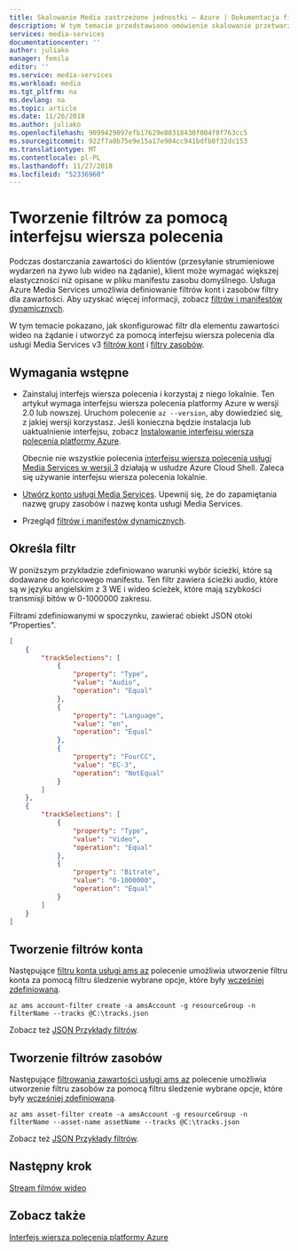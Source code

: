 ```yaml
---
title: Skalowanie Media zastrzeżone jednostki — Azure | Dokumentacja firmy Microsoft
description: W tym temacie przedstawiono omówienie skalowanie przetwarzania multimediów za pomocą usługi Azure Media Services.
services: media-services
documentationcenter: ''
author: juliako
manager: femila
editor: ''
ms.service: media-services
ms.workload: media
ms.tgt_pltfrm: na
ms.devlang: na
ms.topic: article
ms.date: 11/26/2018
ms.author: juliako
ms.openlocfilehash: 9099429097efb17629e88318430f004f0f763cc5
ms.sourcegitcommit: 922f7a8b75e9e15a17e904cc941bdfb0f32dc153
ms.translationtype: MT
ms.contentlocale: pl-PL
ms.lasthandoff: 11/27/2018
ms.locfileid: "52336960"
---
```

# <a name="creating-filters-with-cli"></a>Tworzenie filtrów za pomocą interfejsu wiersza polecenia 

Podczas dostarczania zawartości do klientów (przesyłanie strumieniowe wydarzeń na żywo lub wideo na żądanie), klient może wymagać większej elastyczności niż opisane w pliku manifestu zasobu domyślnego. Usługa Azure Media Services umożliwia definiowanie filtrów kont i zasobów filtry dla zawartości. Aby uzyskać więcej informacji, zobacz [filtrów i manifestów dynamicznych](filters-dynamic-manifest-overview.md).

W tym temacie pokazano, jak skonfigurować filtr dla elementu zawartości wideo na żądanie i utworzyć za pomocą interfejsu wiersza polecenia dla usługi Media Services v3 [filtrów kont](https://docs.microsoft.com/cli/azure/ams/account-filter?view=azure-cli-latest) i [filtry zasobów](https://docs.microsoft.com/cli/azure/ams/asset-filter?view=azure-cli-latest). 

## <a name="prerequisites"></a>Wymagania wstępne 

- Zainstaluj interfejs wiersza polecenia i korzystaj z niego lokalnie. Ten artykuł wymaga interfejsu wiersza polecenia platformy Azure w wersji 2.0 lub nowszej. Uruchom polecenie `az --version`, aby dowiedzieć się, z jakiej wersji korzystasz. Jeśli konieczna będzie instalacja lub uaktualnienie interfejsu, zobacz [Instalowanie interfejsu wiersza polecenia platformy Azure](/cli/azure/install-azure-cli). 

    Obecnie nie wszystkie polecenia [interfejsu wiersza polecenia usługi Media Services w wersji 3](https://aka.ms/ams-v3-cli-ref) działają w usłudze Azure Cloud Shell. Zaleca się używanie interfejsu wiersza polecenia lokalnie.
- [Utwórz konto usługi Media Services](create-account-cli-how-to.md). Upewnij się, że do zapamiętania nazwę grupy zasobów i nazwę konta usługi Media Services. 
- Przegląd [filtrów i manifestów dynamicznych](filters-dynamic-manifest-overview.md).

## <a name="define-a-filter"></a>Określa filtr 

W poniższym przykładzie zdefiniowano warunki wybór ścieżki, które są dodawane do końcowego manifestu. Ten filtr zawiera ścieżki audio, które są w języku angielskim z 3 WE i wideo ścieżek, które mają szybkości transmisji bitów w 0-1000000 zakresu.

Filtrami zdefiniowanymi w spoczynku, zawierać obiekt JSON otoki "Properties".  

```json
[
    {
        "trackSelections": [
            {
                "property": "Type",
                "value": "Audio",
                "operation": "Equal"
            },
            {
                "property": "Language",
                "value": "en",
                "operation": "Equal"
            },
            {
                "property": "FourCC",
                "value": "EC-3",
                "operation": "NotEqual"
            }
        ]
    },
    {
        "trackSelections": [
            {
                "property": "Type",
                "value": "Video",
                "operation": "Equal"
            },
            {
                "property": "Bitrate",
                "value": "0-1000000",
                "operation": "Equal"
            }
        ]
    }
]
```

## <a name="create-account-filters"></a>Tworzenie filtrów konta

Następujące [filtru konta usługi ams az](https://docs.microsoft.com/cli/azure/ams/account-filter?view=azure-cli-latest) polecenie umożliwia utworzenie filtru konta za pomocą filtru śledzenie wybrane opcje, które były [wcześniej zdefiniowaną](#define-a-filter). 

```azurecli
az ams account-filter create -a amsAccount -g resourceGroup -n filterName --tracks @C:\tracks.json
```

Zobacz też [JSON Przykłady filtrów](https://docs.microsoft.com/rest/api/media/accountfilters/createorupdate#create_an_account_filter).

## <a name="create-asset-filters"></a>Tworzenie filtrów zasobów

Następujące [filtrowania zawartości usługi ams az](https://docs.microsoft.com/cli/azure/ams/asset-filter?view=azure-cli-latest) polecenie umożliwia utworzenie filtru zasobów za pomocą filtru śledzenie wybrane opcje, które były [wcześniej zdefiniowaną](#define-a-filter). 

```azurecli
az ams asset-filter create -a amsAccount -g resourceGroup -n filterName --asset-name assetName --tracks @C:\tracks.json
```

Zobacz też [JSON Przykłady filtrów](https://docs.microsoft.com/rest/api/media/assetfilters/createorupdate#create_an_asset_filter).

## <a name="next-step"></a>Następny krok

[Stream filmów wideo](stream-files-tutorial-with-api.md) 

## <a name="see-also"></a>Zobacz także

[Interfejs wiersza polecenia platformy Azure](https://docs.microsoft.com/cli/azure/ams?view=azure-cli-latest)
